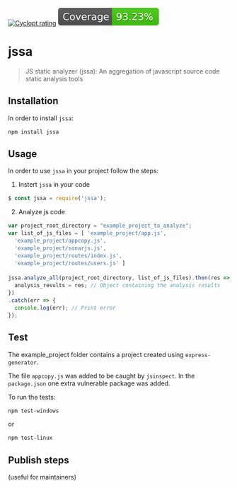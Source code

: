 [![Cyclopt rating](https://qaas.cyclopt.com/api/projects/5af58bbb718d390004e0feb8/badge?ver=new)](https://qaas.cyclopt.com)
![Coverage](https://github.com/cyclopt/jssa/blob/master/badge-lines.svg)

# jssa
> JS static analyzer (jssa): An aggregation of javascript source code static analysis tools

## Installation
In order to install `jssa`:
```sh
npm install jssa
```

## Usage
In order to use `jssa` in your project follow the steps:
1. Instert `jssa` in your code
```javascript
$ const jssa = require('jssa');
```
2. Analyze js code
```javascript
var project_root_directory = "example_project_to_analyze";
var list_of_js_files = [ 'example_project/app.js',
  'example_project/appcopy.js',
  'example_project/sonarjs.js',
  'example_project/routes/index.js',
  'example_project/routes/users.js' ]

jssa.analyze_all(project_root_directory, list_of_js_files).then(res => {
  analysis_results = res; // Object containing the analysis results
})
.catch(err => {
  console.log(err); // Print error 
});
```

## Test

The example_project folder contains a project created using `express-generator`. 

The file `appcopy.js` was added to be caught by `jsinspect`. In the `package.json` one extra vulnerable package was added.

To run the tests:
```sh
npm test-windows
```
or
```sh
npm test-linux
```

## Publish steps

(useful for maintainers)
